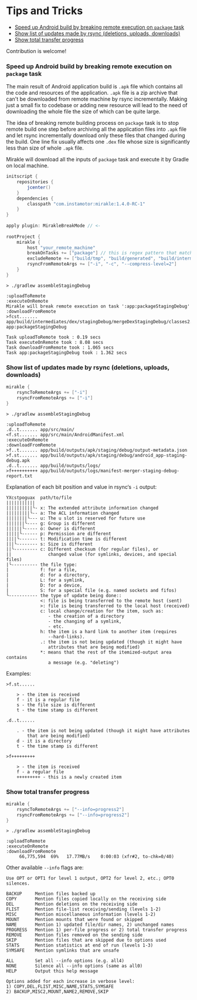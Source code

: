 # Tips and Tricks

- [Speed up Android build by breaking remote execution on `package` task](#speed-up-android-build-by-breaking-remote-execution-on-package-task)
- [Show list of updates made by rsync (deletions, uploads, downloads)](#show-list-of-updates-made-by-rsync-deletions-uploads-downloads)
- [Show total transfer progress](#show-total-transfer-progress)

Contribution is welcome!

### Speed up Android build by breaking remote execution on `package` task 

The main result of Android application build is `.apk` file which contains all the code and resources of the application.
 `.apk` file is a zip archive that can't be downloaded from remote machine by rsync incrementally.
 Making just a small fix to codebase or adding new resource will lead to the need of downloading the whole file the size of which can be quite large.
 
The idea of breaking remote building process on `package` task is to stop remote build one step before archiving all the application files into `.apk` file 
and let rsync incrementally download only these files that changed during the build.
One line fix usually affects one `.dex` file whose size is significantly less than size of whole `.apk` file.
 
Mirakle will download all the inputs of `package` task and execute it by Gradle on local machine.        
      
```groovy
initscript {
    repositories {
        jcenter()
    }
    dependencies {
        classpath "com.instamotor:mirakle:1.4.0-RC-1"
    }
}
 
apply plugin: MirakleBreakMode // <- 
 
rootProject {
    mirakle {
        host "your_remote_machine"
        breakOnTasks += ["package"] // this is regex pattern that matches all build flavour variations of package task.  
        excludeRemote += ["build/tmp", "build/generated", "build/intermediates/*", "build/kotlin"]
        rsyncFromRemoteArgs += ["-i", "-c", "--compress-level=2"] 
    }
}
```

```
> ./gradlew assembleStagingDebug

:uploadToRemote
:executeOnRemote
Mirakle will break remote execution on task ':app:packageStagingDebug'
:downloadFromRemote
>fcst....... app/build/intermediates/dex/stagingDebug/mergeDexStagingDebug/classes2.dex
app:packageStagingDebug

Task uploadToRemote took : 0.19 secs
Task executeOnRemote took : 8.08 secs
Task downloadFromRemote took : 1.065 secs
Task app:packageStagingDebug took : 1.362 secs
```

### Show list of updates made by rsync (deletions, uploads, downloads)

```groovy
mirakle {
    rsyncToRemoteArgs += ["-i"] 
    rsyncFromRemoteArgs += ["-i"] 
}
```
```
> ./gradlew assembleStagingDebug

:uploadToRemote
.d..t....... app/src/main/
<f.st....... app/src/main/AndroidManifest.xml
:executeOnRemote
:downloadFromRemote
>f..t....... app/build/outputs/apk/staging/debug/output-metadata.json
>f.st....... app/build/outputs/apk/staging/debug/android_app-staging-debug.apk
.d..t....... app/build/outputs/logs/
>f++++++++++ app/build/outputs/logs/manifest-merger-staging-debug-report.txt
```

Explanation of each bit position and value in rsync‘s `-i` output:
```
YXcstpoguax  path/to/file
|||||||||||
||||||||||╰- x: The extended attribute information changed
|||||||||╰-- a: The ACL information changed
||||||||╰--- u: The u slot is reserved for future use
|||||||╰---- g: Group is different
||||||╰----- o: Owner is different
|||||╰------ p: Permission are different
||||╰------- t: Modification time is different
|||╰-------- s: Size is different
||╰--------- c: Different checksum (for regular files), or
||              changed value (for symlinks, devices, and special files)
|╰---------- the file type:
|            f: for a file,
|            d: for a directory,
|            L: for a symlink,
|            D: for a device,
|            S: for a special file (e.g. named sockets and fifos)
╰----------- the type of update being done::
             <: file is being transferred to the remote host (sent)
             >: file is being transferred to the local host (received)
             c: local change/creation for the item, such as:
                - the creation of a directory
                - the changing of a symlink,
                - etc.
             h: the item is a hard link to another item (requires 
                --hard-links).
             .: the item is not being updated (though it might have
                attributes that are being modified)
             *: means that the rest of the itemized-output area contains
                a message (e.g. "deleting")

```
Examples:
```
>f.st......

    > - the item is received
    f - it is a regular file
    s - the file size is different
    t - the time stamp is different

.d..t......

    . - the item is not being updated (though it might have attributes 
        that are being modified)
    d - it is a directory
    t - the time stamp is different

>f+++++++++
    
    > - the item is received
    f - a regular file
    +++++++++ - this is a newly created item
```

### Show total transfer progress
```groovy
mirakle {
    rsyncToRemoteArgs += ["--info=progress2"] 
    rsyncFromRemoteArgs += ["--info=progress2"] 
}
```
```
> ./gradlew assembleStagingDebug

:uploadToRemote
:executeOnRemote
:downloadFromRemote
     66,775,594  69%   17.77MB/s    0:00:03 (xfr#2, to-chk=0/40)
```
Other available `--info` flags are:
```
Use OPT or OPT1 for level 1 output, OPT2 for level 2, etc.; OPT0 silences.

BACKUP     Mention files backed up
COPY       Mention files copied locally on the receiving side
DEL        Mention deletions on the receiving side
FLIST      Mention file-list receiving/sending (levels 1-2)
MISC       Mention miscellaneous information (levels 1-2)
MOUNT      Mention mounts that were found or skipped
NAME       Mention 1) updated file/dir names, 2) unchanged names
PROGRESS   Mention 1) per-file progress or 2) total transfer progress
REMOVE     Mention files removed on the sending side
SKIP       Mention files that are skipped due to options used
STATS      Mention statistics at end of run (levels 1-3)
SYMSAFE    Mention symlinks that are unsafe

ALL        Set all --info options (e.g. all4)
NONE       Silence all --info options (same as all0)
HELP       Output this help message

Options added for each increase in verbose level:
1) COPY,DEL,FLIST,MISC,NAME,STATS,SYMSAFE
2) BACKUP,MISC2,MOUNT,NAME2,REMOVE,SKIP
```

     
